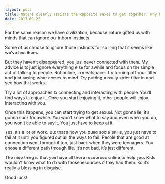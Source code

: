 ```yaml
---
layout: post
title: Nature clearly assists the opposite sexes to get together. Why have so many of us lost our natural, and gifted confidence? Nature assists and we cause ourselves problems. How and why?
date: 2017-09-22
---
```


<p>For the same reason we have civilization, because nature gifted us with minds that can ignore our inborn instincts.</p><p>Some of us choose to ignore those instincts for so long that it seems like we’ve lost them.</p><p>But they haven’t disappeared, you just never connected with them. My advice is to just ignore everything else for awhile and focus on the simple act of talking to people. Not online, in meatspace. Try turning off your filter and just saying what comes to mind. Try putting a really strict filter in and see how that works.</p><p>Try a lot of approaches to connecting and interacting with people. You’ll find ways to enjoy it. Once you start enjoying it, other people will enjoy interacting with you.</p><p>Once this happens, you can start trying to get sexual. Not gonna lie, it’s gonna suck for awhile. You won’t know what to say and even when you do, you won’t be able to say it. You just have to keep at it.</p><p>Yes, it’s a lot of work. But that’s how you build social skills, you just have to fail at it until you figured out all the ways to fail. People that are good at connection went through it too, just back when they were teenagers. You chose a different path through life. It’s not bad, it’s just different.</p><p>The nice thing is that you have all these resources online to help you. Kids wouldn’t know what to do with those resources if they had them. So it’s really a blessing in disguise.</p><p>Good luck!</p>
